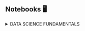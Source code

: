 ## Notebooks 🖥️

<!--
**yesidospitiamedina/yesidospitiamedina** is a ✨ _special_ ✨ repository because its `README.md` (this file) appears on your GitHub profile.

Here are some ideas to get you started:

- 🔭 I’m currently working on ...
- 🌱 I’m currently learning ...
- 👯 I’m looking to collaborate on ...
- 🤔 I’m looking for help with ...
- 💬 Ask me about ...
- 📫 How to reach me: ...
- 😄 Pronouns: ...
- ⚡ Fun fact: ...
-->


<details>
<summary>DATA SCIENCE FUNDAMENTALS</summary>
  
| Project Name  | Notebook | Instructional video | Dataset |
| ------------- | ------------- | ------------- | ------------- |
| Linear regression  | <a href="https://twitter.com"> <img src="https://github.com/yesidospitiamedina/yesidospitiamedina/blob/main/Colab.png" height="45" width="45"/>  </a> | P  | P | | P  | P|
| Logistic regression  | P | P  | P |
| Clustering  | P | P | P |

</details>
